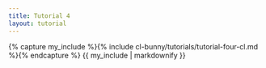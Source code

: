 ```yaml
---
title: Tutorial 4
layout: tutorial
---
```


{% capture my_include %}{% include cl-bunny/tutorials/tutorial-four-cl.md %}{% endcapture %}
{{ my_include | markdownify }}

